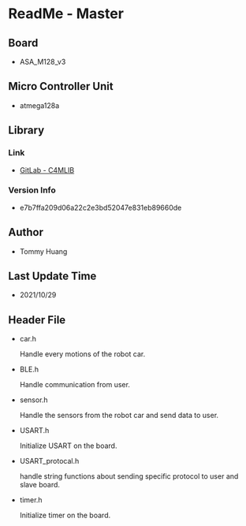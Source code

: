 # ReadMe - Master  

## Board

- ASA_M128_v3

## Micro Controller Unit

- atmega128a

## Library

### Link

- [GitLab - C4MLIB](https://gitlab.com/MVMC-lab/c4mlib/c4mlib)

### Version Info

- e7b7ffa209d06a22c2e3bd52047e831eb89660de

## Author

- Tommy Huang

## Last Update Time

- 2021/10/29

## Header File

- car.h

  Handle every motions of the robot car.

- BLE.h

  Handle communication from user.

- sensor.h

  Handle the sensors from the robot car and send data to user.

- USART.h

  Initialize USART on the board.

- USART_protocal.h

  handle string functions about sending specific protocol to user and slave board.

- timer.h

  Initialize timer on the board.
